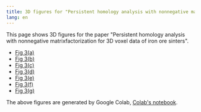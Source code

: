 ```yaml
---
title: 3D figures for "Persistent homology analysis with nonnegative matrixfactorization for 3D voxel data of iron ore sinters"
lang: en
---
```


This page shows 3D figures for the paper "Persistent homology analysis with nonnegative matrixfactorization for 3D voxel data of iron ore sinters".

* [Fig 3(a)](fig3a.html)
* [Fig 3(b)](fig3b.html)
* [Fig 3(c)](fig3c.html)
* [Fig 3(d)](fig3d.html)
* [Fig 3(e)](fig3e.html)
* [Fig 3(f)](fig3f.html)
* [Fig 3(g)](fig3g.html)

The above figures are generated by Google Colab, [Colab's notebook](https://colab.research.google.com/drive/1OJmjRca9l7ze39rulOsJP4LBqdGcQQV4?usp=sharing).

